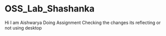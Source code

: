 # OSS_Lab_Shashanka
Hi 
I am Aishwarya
Doing Assignment
Checking the changes its reflecting or not 
using desktop 